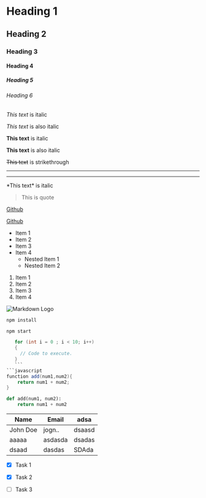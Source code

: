 <!--Headings --> 
# Heading 1
## Heading 2
### Heading 3
#### Heading 4
##### Heading 5
###### Heading 6

<!-- Italics -->
*This text* is italic

_This text_ is also italic

<!-- Bold -->
**This text** is italic

__This text__ is also italic

<!-- Strikethrough -->
~~This text~~ is strikethrough

<!-- Horizontal Rule -->

---
___

<!-- Escaping a special character -->
\*This text\* is italic

<!-- Blockquote -->

> This is quote 

<!-- Links -->
[Github](https://github.com/Florin-Catalin)
<!-- With a title -->
[Github](https://github.com/Florin-Catalin
"My repository link")


<!-- Unorder lists -->
* Item 1
* Item 2
* Item 3
* Item 4
    * Nested Item 1
    * Nested Item 2

<!-- Order lists -->
1. Item 1
1. Item 2
1. Item 3
1. Item 4

<!-- Images -->
![Markdown Logo](http://markdown-here.com/img/icon256.png)

<!-- Github Markdown -->

<!-- Code Blocks -->
```bash
npm install

npm start

```
 ```csharp
    for (int i = 0 ; i < 10; i++)
    {
      // Code to execute.
    }
    ```
```javascript
 function add(num1,num2){
     return num1 + num2;
 }
```

```python
def add(num1, num2):
    return num1 + num2 

```

<!-- Tables -->
| Name   | Email    | adsa  |
|------- | ----------|-------|
|John Doe|jogn..     |dsaasd |
|aaaaa   | asdasda   |dsadas |
|dsaad  |  dasdas    | SDAda |



<!-- Task Lists -->
* [x] Task 1
* [X] Task 2
* [ ]  Task 3
 




